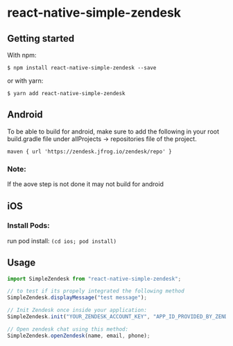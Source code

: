 # react-native-simple-zendesk

## Getting started

With npm:

`$ npm install react-native-simple-zendesk --save`

or with yarn:

`$ yarn add react-native-simple-zendesk`

## Android

To be able to build for android, make sure to add the following in your root build.gradle file under allProjects -> repositories file of the project.

`maven { url 'https://zendesk.jfrog.io/zendesk/repo' }`

### Note:

If the aove step is not done it may not build for android

## iOS

### Install Pods:

run pod install: `(cd ios; pod install)`

## Usage

```javascript
import SimpleZendesk from "react-native-simple-zendesk";

// to test if its propely integrated the following method
SimpleZendesk.displayMessage("test message");

// Init Zendesk once inside your application:
SimpleZendesk.init("YOUR_ZENDESK_ACCOUNT_KEY", "APP_ID_PROVIDED_BY_ZENDESK");

// Open zendesk chat using this method:
SimpleZendesk.openZendesk(name, email, phone);
```
